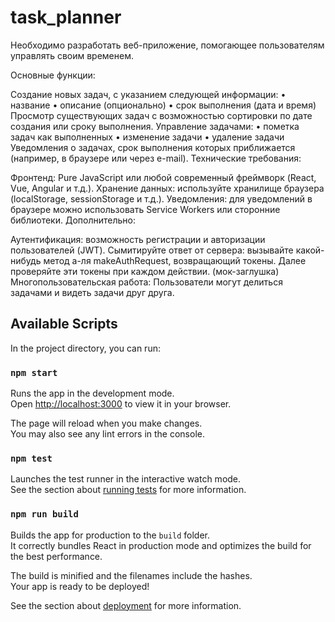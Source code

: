 # task_planner


Необходимо разработать веб-приложение, помогающее пользователям управлять своим временем.

Основные функции:

Создание новых задач, с указанием следующей информации: • название • описание (опционально) • срок выполнения (дата и время)
Просмотр существующих задач с возможностью сортировки по дате создания или сроку выполнения.
Управление задачами: • пометка задач как выполненных • изменение задачи • удаление задачи
Уведомления о задачах, срок выполнения которых приближается (например, в браузере или через e-mail).
Технические требования:

Фронтенд: Pure JavaScript или любой современный фреймворк (React, Vue, Angular и т.д.).
Хранение данных: используйте хранилище браузера (localStorage, sessionStorage и т.д.).
Уведомления: для уведомлений в браузере можно использовать Service Workers или сторонние библиотеки.
Дополнительно:

Аутентификация: возможность регистрации и авторизации пользователей (JWT). Сымитируйте ответ от сервера: вызывайте какой-нибудь метод а-ля makeAuthRequest, возвращающий токены. Далее проверяйте эти токены при каждом действии. (мок-заглушка)
Многопользовательская работа: Пользователи могут делиться задачами и видеть задачи друг друга.

## Available Scripts

In the project directory, you can run:

### `npm start`

Runs the app in the development mode.\
Open [http://localhost:3000](http://localhost:3000) to view it in your browser.

The page will reload when you make changes.\
You may also see any lint errors in the console.

### `npm test`

Launches the test runner in the interactive watch mode.\
See the section about [running tests](https://facebook.github.io/create-react-app/docs/running-tests) for more information.

### `npm run build`

Builds the app for production to the `build` folder.\
It correctly bundles React in production mode and optimizes the build for the best performance.

The build is minified and the filenames include the hashes.\
Your app is ready to be deployed!

See the section about [deployment](https://facebook.github.io/create-react-app/docs/deployment) for more information.

